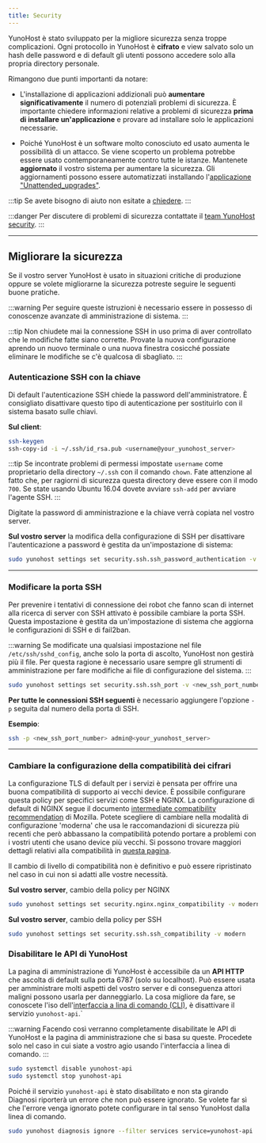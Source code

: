 ```yaml
---
title: Security
---
```


YunoHost è stato sviluppato per la migliore sicurezza senza troppe complicazioni. Ogni protocollo in YunoHost è **cifrato** e view salvato solo un hash delle password e di default gli utenti possono accedere solo alla propria directory personale.

Rimangono due punti importanti da notare:

- L'installazione di applicazioni addizionali può **aumentare significativamente** il numero di potenziali problemi di sicurezza. È importante chiedere informazioni relative a problemi di sicurezza **prima di installare un'applicazione** e provare ad installare solo le applicazioni necessarie.

- Poiché YunoHost è un software molto conosciuto ed usato aumenta le possibilità di un attacco. Se viene scoperto un problema potrebbe essere usato contemporaneamente contro tutte le istanze. Mantenete **aggiornato** il vostro sistema per aumentare la sicurezza. Gli aggiornamenti possono essere automatizzati installando l'[applicazione "Unattended_upgrades"](https://install-app.yunohost.org/?app=unattended_upgrades).

:::tip
Se avete bisogno di aiuto non esitate a [chiedere](/community/help).
:::

:::danger
<FAIcon icon="fa-shield"/> Per discutere di problemi di sicurezza contattate il [team YunoHost security](/community/security_team).
 :::

---

## Migliorare la sicurezza

Se il vostro server YunoHost è usato in situazioni critiche di produzione oppure se volete migliorarne la sicurezza potreste seguire le seguenti buone pratiche.

:::warning
Per seguire queste istruzioni è necessario essere in possesso di conoscenze avanzate di amministrazione di sistema.
:::

:::tip
Non chiudete mai la connessione SSH in uso prima di aver controllato che le modifiche fatte siano corrette. Provate la nuova configurazione aprendo un nuovo terminale o una nuova finestra cosicché possiate eliminare le modifiche se c'è qualcosa di sbagliato.
:::

### Autenticazione SSH con la chiave

Di default l'autenticazione SSH chiede la password dell'amministratore. È consigliato disattivare questo tipo di autenticazione per sostituirlo con il sistema basato sulle chiavi.

**Sul client**:

```bash
ssh-keygen
ssh-copy-id -i ~/.ssh/id_rsa.pub <username@your_yunohost_server>
```

:::tip
Se incontrate problemi di permessi impostate `username` come proprietario della directory `~/.ssh` con il comando `chown`. Fate attenzione al fatto che, per ragiorni di sicurezza questa directory deve essere con il modo `700`.
Se state usando Ubuntu 16.04 dovete avviare `ssh-add` per avviare l'agente SSH.
:::

Digitate la password di amministrazione e la chiave verrà copiata nel vostro server.

**Sul vostro server** la modifica della configurazione di SSH per disattivare l'autenticazione a password è gestita da un'impostazione di sistema:

```bash
sudo yunohost settings set security.ssh.ssh_password_authentication -v no
```

---

### Modificare la porta SSH

Per prevenire i tentativi di connessione dei robot che fanno scan di internet alla ricerca di server con SSH attivato è possibile cambiare la porta SSH.
Questa impostazione è gestita da un'impostazione di sistema che aggiorna le configurazioni di SSH e di fail2ban.

:::warning
Se modificate una qualsiasi impostazione nel file `/etc/ssh/sshd_config`, anche solo la porta di ascolto, YunoHost non gestirà più il file. Per questa ragione è necessario usare sempre gli strumenti di amministrazione per fare modifiche ai file di configurazione del sistema.
:::

```bash
sudo yunohost settings set security.ssh.ssh_port -v <new_ssh_port_number>
```

**Per tutte le connessioni SSH seguenti** è necessario aggiungere l'opzione `-p` seguita dal numero della porta di SSH.

**Esempio**:

```bash
ssh -p <new_ssh_port_number> admin@<your_yunohost_server>
```

---

### Cambiare la configurazione della compatibilità dei cifrari

La configurazione TLS di default per i servizi è pensata per offrire una buona compatibilità di supporto ai vecchi device. È possibile configurare questa policy per specifici servizi come SSH e NGINX. La configurazione di default di NGINX segue il documento [intermediate compatibility recommendation](https://wiki.mozilla.org/Security/Server_Side_TLS#Intermediate_compatibility_.28default.29) di Mozilla. Potete scegliere di cambiare nella modalità di configurazione 'moderna' che usa le raccomandazioni di sicurezza più recenti che però abbassano la compatibilità potendo portare a problemi con i vostri utenti che usano device più vecchi. Si possono trovare maggiori dettagli relativi alla compatibilità in [questa pagina](https://wiki.mozilla.org/Security/Server_Side_TLS#Modern_compatibility).

Il cambio di livello di compatibilità non è definitivo e può essere ripristinato nel caso in cui non si adatti alle vostre necessità.

**Sul vostro server**, cambio della policy per NGINX

```bash
sudo yunohost settings set security.nginx.nginx_compatibility -v modern
```

**Sul vostro server**, cambio della policy per SSH

```bash
sudo yunohost settings set security.ssh.ssh_compatibility -v modern
```

### Disabilitare le API di YunoHost

La pagina di amministrazione di YunoHost è accessibile da un **API HTTP** che ascolta di default sulla porta 6787 (solo su localhost).
Può essere usata per amministrare molti aspetti del vostro server e di conseguenza attori maligni possono usarla per danneggiarlo.
La cosa migliore da fare, se conoscete l'iso dell'[interfaccia a lina di comando (CLI)](/administer/admin_guide/command_line), è disattivare il servizio `yunohost-api`.`

:::warning
Facendo così verranno completamente disabilitate le API di YunoHost e la pagina di amministrazione che si basa su queste.
Procedete solo nel caso in cui siate a vostro agio usando l'interfaccia a linea di comando.
:::

```bash
sudo systemctl disable yunohost-api
sudo systemctl stop yunohost-api
```

Poiché il servizio `yunohost-api` è stato disabilitato e non sta girando Diagnosi riporterà un errore che non può essere ignorato.
Se volete far sì che l'errore venga ignorato potete configurare in tal senso YunoHost dalla linea di comando.

```bash
sudo yunohost diagnosis ignore --filter services service=yunohost-api
```

